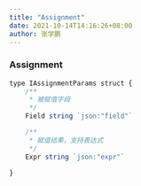 ```yaml
---
title: "Assignment"
date: 2021-10-14T14:16:26+08:00
author: 张学鹏
---
```

### Assignment
>

```javascript
type IAssignmentParams struct {
	/**
	 * 被赋值字段
	 */
	Field string `json:"field"`

	/**
	 * 赋值结果，支持表达式
	 */
	Expr string `json:"expr"`

}
```